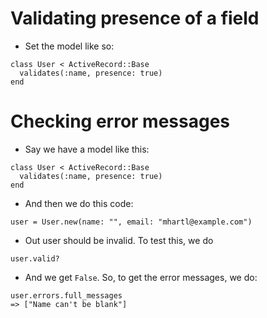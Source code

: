 # Validating presence of a field

- Set the model like so:
```
class User < ActiveRecord::Base
  validates(:name, presence: true)
end
```

# Checking error messages

- Say we have a model like this:
```
class User < ActiveRecord::Base
  validates(:name, presence: true)
end
```

- And then we do this code:
```
user = User.new(name: "", email: "mhartl@example.com")
```

- Out user should be invalid. To test this, we do
```
user.valid?
```

- And we get `False`. So, to get the error messages, we do:
```
user.errors.full_messages
=> ["Name can't be blank"]
```

